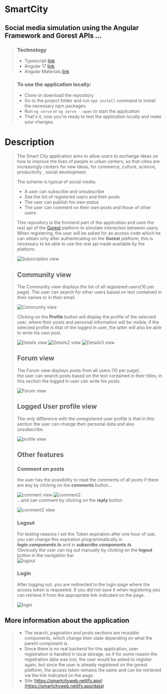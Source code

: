 # SmartCity

## Social media simulation using the Angular Framework and Gorest APIs ...
> ### Technology
> - Typescript [link](https://www.typescriptlang.org/it/tsconfig)
> - Angular 17 [link](https://angular.io/)
> - Angular Materials [link](https://material.angular.io/)

> ### To use the application locally:
>
> - Clone or download the repository
> - Go to the project folder and run `npm install` command to install the necessary npm packages.
> - Run `ng serve` or `ng serve --open` to start the application
> - That's it, now you're ready to test the application locally and make your changes.

# Description
>
> The Smart City application aims to allow users to exchange ideas on how to improve the lives of people in urban centers, so that cities are increasingly centers for new ideas, for commerce, culture, science, productivity , social development.
>
> The scheme is typical of social media:
>  - A user can subscribe and unsubscribe
>  - See the list of registered users and their posts
>  - The user can publish his own status
>  - The user can comment on their own posts and those of other users
>
> This repository is the frontend part of the application and uses the rest api of the [Gorest](https://gorest.co.in/) platform to simulate interaction between users.  
> When registering, the user will be asked for an access code which he can obtain only after authenticating on the **Gorest** platform, this is necessary to be able to use the rest api made available by the platform.
>
> ![Subscription view](https://i.ibb.co/WsSztJ4/subscription.jpg)

> ## Community view
> The Community view displays the list of all registered users(10 per page).
> The user can search for other users based on text contained in their names or in their email.
> 
> ![Community view](https://i.ibb.co/CBHXM8k/community.jpg)
>
> Clicking on the **Profile** button will display the profile of the selected user, where their posts and personal information will be visible, if the selected profile is that of the logged in user, the latter will also be able to write his own post.  
>
> ![Details view](https://i.ibb.co/kBnn7vb/details.jpg)
> ![Details2 view](https://i.ibb.co/J2tW0xN/details2.jpg)
> ![Details3 view](https://i.ibb.co/N3wxdzH/details3.jpg)
> 
> ## Forum view  
> The Forum view displays posts from all users (10 per page).  
> the user can search posts based on the text contained in their titles, in this section the logged in user can write his posts.
> 
> ![Forum view](https://i.ibb.co/X8d7HYj/forum.jpg)
>
> ## Logged User profile view  
> The only difference with the unregistered user profile is that in this section the user can change their personal data and also unsubscribe.
> 
> ![profile view](https://i.ibb.co/12MGMtj/profile.jpg)
>
> ## Other features
> ### Comment on posts
> the user has the possibility to read the comments of all posts if there are any by clicking on the **comments** button...
>
> ![comment view](https://i.ibb.co/RP9jSx6/comment.jpg) ![comment2](https://i.ibb.co/VMKwKFv/comment1.jpg)  
> ...and can comment by clicking on the **reply** button
>
> ![comment2 view](https://i.ibb.co/2smQD0C/comment2.jpg)
> 
> ### Logout
> For testing reasons I set the Token expiration after one hour of use, you can change this expiration programmatically in ***login.components.ts*** and in ***subscribe.components.ts***  
> Obviously the user can log out manually by clicking on the **logout** button in the navigation bar.  
> ![logout](https://i.ibb.co/rb5jG4j/logout.jpg)
>
> ### Login
> After logging out, you are redirected to the login page where the access token is requested. If you did not save it when registering you can retrieve it from the appropriate link indicated on the page.
>
> ![login](https://i.ibb.co/gz4yzGW/login.jpg)
>
## More information about the application
> - The search, pagination and posts sections are reusable components, which change their state depending on what the parent component is.
> - Since there is no real backend for this application, user registration is handled in local storage, so if for some reason the registration data was lost, the user would be asked to register again, but since the user is already registered on the gorest platform, the access token remains the same and can be retrieved via the link indicated on the page.
> - Site [https://smartcityweb.netlify.app](https://smartcityweb.netlify.app/data)
